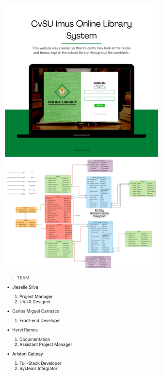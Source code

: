 <img src="read me pictures\login.png" >

<img src="read me pictures\ERD.png" >

> TEAM

- Jieselle Silva

  1.  Project Manager
  2.  UI/UX Designer

* Carlos Miguel Carrasco

  1. Front-end Developer

* Harvi Ramos

  1. Documentation
  1. Assistant Project Manager

* Ariston Catipay
  1. Full-Stack Developer
  1. Systems Integrator
